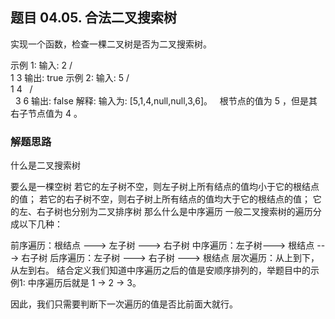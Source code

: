 ## 题目 04.05. 合法二叉搜索树
实现一个函数，检查一棵二叉树是否为二叉搜索树。

示例 1:
输入:
    2
   / \
  1   3
输出: true
示例 2:
输入:
    5
   / \
  1   4
     / \
    3   6
输出: false
解释: 输入为: [5,1,4,null,null,3,6]。
     根节点的值为 5 ，但是其右子节点值为 4 。

### 解题思路
  什么是二叉搜索树

要么是一棵空树
若它的左子树不空，则左子树上所有结点的值均小于它的根结点的值；
若它的右子树不空，则右子树上所有结点的值均大于它的根结点的值；
它的左、右子树也分别为二叉排序树
那么什么是中序遍历
一般二叉搜索树的遍历分成以下几种：

前序遍历：根结点 ---> 左子树 ---> 右子树
中序遍历：左子树---> 根结点 ---> 右子树
后序遍历：左子树 ---> 右子树 ---> 根结点
层次遍历：从上到下，从左到右。
结合定义我们知道中序遍历之后的值是安顺序排列的，举题目中的示例1: 中序遍历后就是 1 -> 2 -> 3。

因此，我们只需要判断下一次遍历的值是否比前面大就行。

